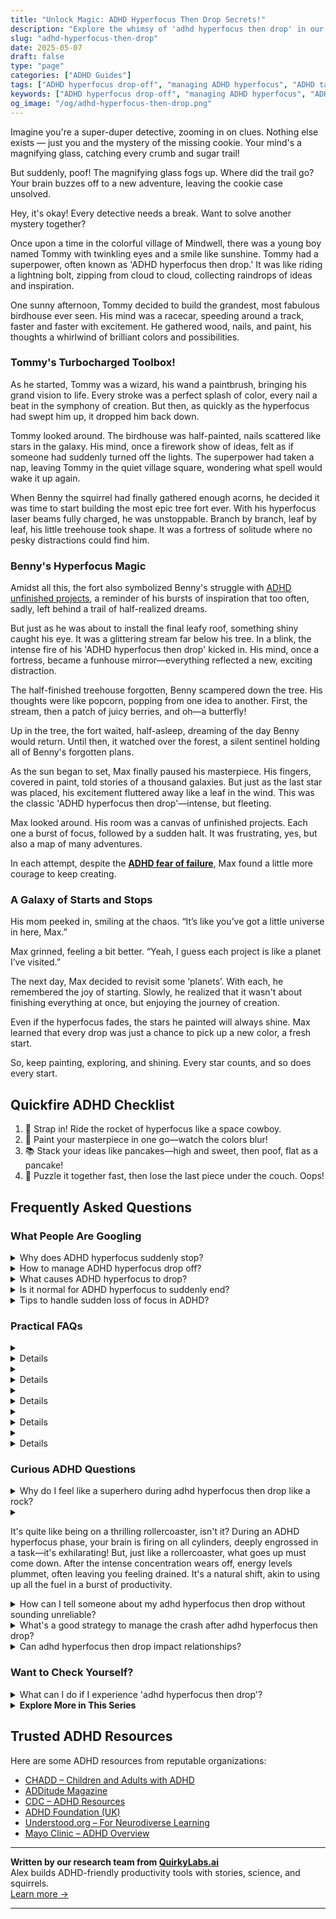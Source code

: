 ```yaml
---
title: "Unlock Magic: ADHD Hyperfocus Then Drop Secrets!"
description: "Explore the whimsy of 'adhd hyperfocus then drop' in our blog! Feel seen and supported as we uncover the magic and challenges of ADHD together."
slug: "adhd-hyperfocus-then-drop"
date: 2025-05-07
draft: false
type: "page"
categories: ["ADHD Guides"]
tags: ["ADHD hyperfocus drop-off", "managing ADHD hyperfocus", "ADHD task transition", "sustaining ADHD focus", "ADHD productivity tips", "embracing ADHD strengths", "ADHD creative energy"]
keywords: ["ADHD hyperfocus drop-off", "managing ADHD hyperfocus", "ADHD task transition", "sustaining ADHD focus", "ADHD productivity tips", "embracing ADHD strengths", "ADHD creative energy"]
og_image: "/og/adhd-hyperfocus-then-drop.png"
---
```


Imagine you're a super-duper detective, zooming in on clues. Nothing else exists — just you and the mystery of the missing cookie. Your mind's a magnifying glass, catching every crumb and sugar trail!

But suddenly, poof! The magnifying glass fogs up. Where did the trail go? Your brain buzzes off to a new adventure, leaving the cookie case unsolved.

Hey, it's okay! Every detective needs a break. Want to solve another mystery together?

Once upon a time in the colorful village of Mindwell, there was a young boy named Tommy with twinkling eyes and a smile like sunshine. Tommy had a superpower, often known as 'ADHD hyperfocus then drop.' It was like riding a lightning bolt, zipping from cloud to cloud, collecting raindrops of ideas and inspiration.

One sunny afternoon, Tommy decided to build the grandest, most fabulous birdhouse ever seen. His mind was a racecar, speeding around a track, faster and faster with excitement. He gathered wood, nails, and paint, his thoughts a whirlwind of brilliant colors and possibilities.

### Tommy's Turbocharged Toolbox!

As he started, Tommy was a wizard, his wand a paintbrush, bringing his grand vision to life. Every stroke was a perfect splash of color, every nail a beat in the symphony of creation. But then, as quickly as the hyperfocus had swept him up, it dropped him back down.

Tommy looked around. The birdhouse was half-painted, nails scattered like stars in the galaxy. His mind, once a firework show of ideas, felt as if someone had suddenly turned off the lights. The superpower had taken a nap, leaving Tommy in the quiet village square, wondering what spell would wake it up again.

When Benny the squirrel had finally gathered enough acorns, he decided it was time to start building the most epic tree fort ever. With his hyperfocus laser beams fully charged, he was unstoppable. Branch by branch, leaf by leaf, his little treehouse took shape. It was a fortress of solitude where no pesky distractions could find him.

### Benny's Hyperfocus Magic

Amidst all this, the fort also symbolized Benny's struggle with [ADHD unfinished projects](/pages/adhd-unfinished-projects/), a reminder of his bursts of inspiration that too often, sadly, left behind a trail of half-realized dreams.

But just as he was about to install the final leafy roof, something shiny caught his eye. It was a glittering stream far below his tree. In a blink, the intense fire of his 'ADHD hyperfocus then drop' kicked in. His mind, once a fortress, became a funhouse mirror—everything reflected a new, exciting distraction.

The half-finished treehouse forgotten, Benny scampered down the tree. His thoughts were like popcorn, popping from one idea to another. First, the stream, then a patch of juicy berries, and oh—a butterfly!

Up in the tree, the fort waited, half-asleep, dreaming of the day Benny would return. Until then, it watched over the forest, a silent sentinel holding all of Benny's forgotten plans.

As the sun began to set, Max finally paused his masterpiece. His fingers, covered in paint, told stories of a thousand galaxies. But just as the last star was placed, his excitement fluttered away like a leaf in the wind. This was the classic 'ADHD hyperfocus then drop'—intense, but fleeting.

Max looked around. His room was a canvas of unfinished projects. Each one a burst of focus, followed by a sudden halt. It was frustrating, yes, but also a map of many adventures.

In each attempt, despite the **[ADHD fear of failure](/pages/adhd-fear-of-failure/)**, Max found a little more courage to keep creating.

### A Galaxy of Starts and Stops

His mom peeked in, smiling at the chaos. “It’s like you’ve got a little universe in here, Max.”

Max grinned, feeling a bit better. “Yeah, I guess each project is like a planet I’ve visited.”

The next day, Max decided to revisit some ‘planets’. With each, he remembered the joy of starting. Slowly, he realized that it wasn't about finishing everything at once, but enjoying the journey of creation.

Even if the hyperfocus fades, the stars he painted will always shine. Max learned that every drop was just a chance to pick up a new color, a fresh start.

So, keep painting, exploring, and shining. Every star counts, and so does every start.

## Quickfire ADHD Checklist

1. 🚀 Strap in! Ride the rocket of hyperfocus like a space cowboy.
2. 🎨 Paint your masterpiece in one go—watch the colors blur!
3. 📚 Stack your ideas like pancakes—high and sweet, then poof, flat as a pancake!
4. 🧩 Puzzle it together fast, then lose the last piece under the couch. Oops!

## Frequently Asked Questions



### What People Are Googling

<details><summary>Why does ADHD hyperfocus suddenly stop?</summary><p>When someone with ADHD experiences hyperfocus, they are so deeply absorbed in a task that the world around them seems to fade away. This intense concentration can suddenly stop for several reasons, such as a shift in interest, external distractions, or natural drops in energy levels. It's like being in a cozy reading nook, completely lost in a book, until someone calls your name or the sun sets, gently reminding you of the world outside your story. Remember, it's perfectly okay when this happens; it's just your brain's unique way of managing focus and engagement.</p></details>
<details><summary>How to manage ADHD hyperfocus drop off?</summary><p>Dealing with the drop-off after a hyperfocus session can indeed feel a bit jarring, but there are gentle ways to ease the transition. Start by setting a timer during periods of hyperfocus to remind yourself to take breaks. These breaks can be a good time for a little stretch, a cup of tea, or a brief walk, which can help reset your energy levels and reduce the sudden 'crash' feeling. Gradually tapering off the intensity of your focus, rather than stopping abruptly, can also make the shift feel more natural and less disruptive.</p></details>
<details><summary>What causes ADHD hyperfocus to drop?</summary><p>Hey there! Hyperfocus in ADHD can indeed drop off suddenly, and it's usually because something has disrupted the intense engagement or the novelty and excitement of the task has worn off. Remember, our brains with ADHD thrive on interest and urgency, so when those elements decrease, so can our focus. It's like when you're reading a fascinating book and suddenly the plot loses its spark – naturally, your attention might start to wander. Just know it's a common part of the ADHD experience and finding new strategies to re-engage can be really helpful!</p></details>
<details><summary>Is it normal for ADHD hyperfocus to suddenly end?</summary><p>Absolutely, it's quite normal for hyperfocus to suddenly end! If you have ADHD, you might find yourself deeply engrossed in an activity, losing track of time because you're so absorbed in what you're doing. Then, out of nowhere, it feels like the spell breaks, and you might suddenly lose interest or get distracted by something else. This shift can feel abrupt, but it's just another aspect of how ADHD can affect attention regulation. It's nothing to worry about, just part of the unique way your brain navigates focus and interest!</p></details>
<details><summary>Tips to handle sudden loss of focus in ADHD?</summary><p>Losing focus can certainly feel frustrating, but remember, it's a common experience for those with ADHD. One helpful tip is to gently guide your attention back without self-criticism. Try using simple grounding techniques like deep breathing or briefly engaging your senses—maybe by holding a comforting object or savoring a favorite scent. Also, setting a timer to break tasks into smaller, more manageable chunks can really help maintain focus and make things feel less overwhelming. Remember, every day is a new opportunity to understand what works best for you!</p></details>



### Practical FAQs

<details><summary><details>What causes adhd hyperfocus then drop in productivity?<p>The phenomenon of 'adhd hyperfocus then drop' typically occurs when an individual with ADHD becomes intensely focused on an activity that is highly engaging or stimulating. Once the novelty or interest wanes, or a more pressing stimulus appears, there can be a significant drop in focus and productivity. This shift is often due to the difficulty in regulating attention that characterizes ADHD.</p></details></summary><p>Absolutely, the whole hyperfocus and then the sudden drop in productivity is quite a common experience in ADHD. When something sparks a great deal of interest or excitement, it can capture your attention completely, almost like the world around fades away. However, this intense focus isn't always sustainable, especially when the initial excitement diminishes or when something else catches your attention. It's like your brain is switching tracks in search of new stimulation, which can lead to a decrease in productivity as you move away from the original task. It's all part of navigating the waters of ADHD, and finding strategies that work for you can really help manage these shifts.</p></details>
<details><summary><details>How can someone manage adhd hyperfocus then drop at work?<p>To manage 'adhd hyperfocus then drop' at work, individuals can try setting alarms to limit hyperfocus duration, breaking tasks into smaller segments, and scheduling regular breaks to prevent burnout. Additionally, communicating with a supervisor about their ADHD and its effects on work performance can lead to finding supportive strategies tailored to their needs.</p></details></summary><p>To manage those intense bouts of hyperfocus followed by a sudden drop in energy at work, it can be really handy to set a timer or alarm. This little nudge can remind you to take breaks and switch tasks, helping keep your day balanced. Breaking down your tasks into smaller, more manageable chunks can also make it easier to shift focus when needed. Lastly, having a chat with your supervisor about your ADHD can open up a supportive dialogue, ensuring you get the accommodations you need to thrive. Remember, it’s all about finding what best supports your unique workflow!</p></details>
<details><summary><details>Are there strategies to prevent adhd hyperfocus then drop during studying?<p>To prevent 'adhd hyperfocus then drop' during studying, strategies like setting specific study goals, using a timer to alternate between focused study sessions and breaks, and varying the subject matter or type of study activity can be effective. These approaches help maintain engagement and prevent the sudden drop in attention that can occur.</p></details></summary><p>Absolutely! Managing ADHD hyperfocus followed by a sudden drop in attention can be a bit tricky, but there are some cozy and practical strategies to help you through. Setting clear, achievable goals for each study session can give you a wonderful sense of direction and accomplishment. Using a timer to create a rhythm of focused study periods interspersed with short, refreshing breaks can also help keep your mind engaged without overtaxing it. And don’t forget, switching up subjects or activities can be like a gentle breeze that keeps your studying interesting and lively!</p></details>
<details><summary><details>What role does medication play in managing adhd hyperfocus then drop?<p>Medication can play a significant role in managing 'adhd hyperfocus then drop' by helping to regulate neurotransmitter levels, which can improve overall attention regulation and reduce the extremes of hyperfocus and subsequent attentional drops. Stimulant medications, in particular, are often used to increase dopamine levels, which helps enhance sustained attention and executive function in individuals with ADHD.</p></details></summary><p>Medication can indeed be a helpful tool in managing the intense cycles of hyperfocus followed by attention drops that some individuals with ADHD experience. Stimulants, such as those that increase dopamine levels, often help smooth out these highs and lows, enhancing one's ability to maintain consistent attention and engagement throughout the day. It’s like giving your brain a bit of extra support to keep the energy levels more balanced. Always remember, though, that the effectiveness of medication can vary from person to person, so it's important to work closely with a healthcare provider to find the right approach for you.</p></details>
<details><summary><details>Can therapy help with adhd hyperfocus then drop?<p>Yes, therapy can be beneficial in managing 'adhd hyperfocus then drop'. Cognitive-behavioral therapy (CBT), in particular, is effective in teaching individuals with ADHD how to better control their focus, manage their time, and develop strategies to cope with the sudden drops in attention. Therapy can provide personalized tools and strategies to deal with the specific challenges posed by ADHD.</p></details></summary><p>Absolutely, therapy can be a comforting companion on your journey with ADHD, especially when dealing with the rollercoaster of hyperfocus followed by a drop in attention. Cognitive-behavioral therapy (CBT) is particularly wonderful as it gently guides you to better manage your focus, organize your time, and create coping strategies that feel tailor-made for you. It’s like having a toolbox that’s customized to help you navigate those tricky shifts in attention, making each day a bit smoother. In therapy, you can explore and understand your unique ADHD patterns in a supportive environment, which is incredibly validating and empowering.</p></details>



### Curious ADHD Questions

<details><summary>Why do I feel like a superhero during adhd hyperfocus then drop like a rock?</summary><p>Ah, the rollercoaster of ADHD hyperfocus! During these moments, your brain is dialing up the concentration to superhero levels, allowing you to dive deep into a task with extraordinary intensity and efficiency. It’s like your mind has its own superpower! However, after this intense focus, your brain's resources are often depleted, much like how a superhero might feel after a big battle, leading to that sudden drop in energy or mood. It’s completely normal, and it's just a sign that your brain did some heavy lifting and now needs a bit of rest and recovery.</p></details>
<details><summary><p>It's quite like being on a thrilling rollercoaster, isn't it? During an ADHD hyperfocus phase, your brain is firing on all cylinders, deeply engrossed in a task—it's exhilarating! But, just like a rollercoaster, what goes up must come down. After the intense concentration wears off, energy levels plummet, often leaving you feeling drained. It's a natural shift, akin to using up all the fuel in a burst of productivity.</p></summary><p>Absolutely, you've nailed the description! During a hyperfocus phase, it certainly feels like every part of your brain is zipping along thrillingly, completely absorbed in what you're doing. It's like being at the peak of a rollercoaster, isn't it? And yes, just as a rollercoaster dives down after reaching the top, post-hyperfocus can indeed feel like a sudden drop in energy. It's perfectly normal to feel drained after such intense concentration — think of it as your mind and body asking for a well-deserved break to refuel and recharge.</p></details>
<details><summary>How can I tell someone about my adhd hyperfocus then drop without sounding unreliable?</summary><p>Absolutely, sharing about your ADHD, especially aspects like hyperfocus and the subsequent drop in focus, can definitely help others understand your work patterns better! When explaining this to someone, you might start by highlighting the positives: how hyperfocus allows you to dive deep and produce high-quality work during these periods. Then, gently introduce the concept of the 'drop' — a time when your energy and attention might wane. Assure them that you're aware of these patterns and actively manage them, perhaps by scheduling demanding tasks during your peak focus times and lighter tasks afterwards. This open communication shows reliability in managing and adapting to your unique work style!</p></details>
<details><summary>What's a good strategy to manage the crash after adhd hyperfocus then drop?</summary><p>Ah, navigating the crash after a hyperfocus session can indeed feel like a gentle balloon suddenly losing air, can't it? One soothing strategy is to plan for a decompression phase. This means setting aside some time to engage in a low-demand, enjoyable activity right after an intense focus period—perhaps something like stretching, a short walk, or listening to your favorite music. It's also helpful to have a small, nourishing snack and a glass of water to gently bring your energy back. This way, you're treating yourself kindly and refilling your tank, which can make the transition smoother and less jarring.</p></details>
<details><summary>Can adhd hyperfocus then drop impact relationships?</summary><p>Absolutely, ADHD's pattern of hyperfocusing on something intensely and then suddenly losing interest can indeed impact relationships. This might manifest as being deeply engaged in a conversation or activity with a loved one one moment, and then feeling distracted or disinterested the next. It's important for both partners to understand that these shifts in focus aren't intentional or a reflection of feelings towards each other. Open communication about how ADHD affects one's behavior can help partners develop understanding and strategies to strengthen their bond.</p></details>



### Want to Check Yourself?

<details><summary>What can I do if I experience 'adhd hyperfocus then drop'?</summary><p>Ah, the classic 'hyperfocus then drop' cycle can really throw you for a loop, can't it? It's like being in the zone in a super intense way and then suddenly, you hit a wall. When this happens, it's important to give yourself permission to take a break. Maybe get up, stretch, have a little walk, or grab a favorite snack. Often, after a short break, you can return to your task with renewed energy, or perhaps it's a sign to switch gears and focus on something else for a while. Remember, managing your energy wisely is key, and it's absolutely okay to pace yourself throughout the day.</p></details>

<script type="application/ld+json">
{
  "@context": "https://schema.org",
  "@type": "FAQPage",
  "mainEntity": [
    {
      "@type": "Question",
      "name": "Why does ADHD hyperfocus suddenly stop?",
      "acceptedAnswer": {
        "@type": "Answer",
        "text": "When someone with ADHD experiences hyperfocus, they are so deeply absorbed in a task that the world around them seems to fade away. This intense concentration can suddenly stop for several reasons, such as a shift in interest, external distractions, or natural drops in energy levels. It's like being in a cozy reading nook, completely lost in a book, until someone calls your name or the sun sets, gently reminding you of the world outside your story. Remember, it's perfectly okay when this happens; it's just your brain's unique way of managing focus and engagement."
      }
    },
    {
      "@type": "Question",
      "name": "How to manage ADHD hyperfocus drop off?",
      "acceptedAnswer": {
        "@type": "Answer",
        "text": "Dealing with the drop-off after a hyperfocus session can indeed feel a bit jarring, but there are gentle ways to ease the transition. Start by setting a timer during periods of hyperfocus to remind yourself to take breaks. These breaks can be a good time for a little stretch, a cup of tea, or a brief walk, which can help reset your energy levels and reduce the sudden 'crash' feeling. Gradually tapering off the intensity of your focus, rather than stopping abruptly, can also make the shift feel more natural and less disruptive."
      }
    },
    {
      "@type": "Question",
      "name": "What causes ADHD hyperfocus to drop?",
      "acceptedAnswer": {
        "@type": "Answer",
        "text": "Hey there! Hyperfocus in ADHD can indeed drop off suddenly, and it's usually because something has disrupted the intense engagement or the novelty and excitement of the task has worn off. Remember, our brains with ADHD thrive on interest and urgency, so when those elements decrease, so can our focus. It's like when you're reading a fascinating book and suddenly the plot loses its spark \u2013 naturally, your attention might start to wander. Just know it's a common part of the ADHD experience and finding new strategies to re-engage can be really helpful!"
      }
    },
    {
      "@type": "Question",
      "name": "Is it normal for ADHD hyperfocus to suddenly end?",
      "acceptedAnswer": {
        "@type": "Answer",
        "text": "Absolutely, it's quite normal for hyperfocus to suddenly end! If you have ADHD, you might find yourself deeply engrossed in an activity, losing track of time because you're so absorbed in what you're doing. Then, out of nowhere, it feels like the spell breaks, and you might suddenly lose interest or get distracted by something else. This shift can feel abrupt, but it's just another aspect of how ADHD can affect attention regulation. It's nothing to worry about, just part of the unique way your brain navigates focus and interest!"
      }
    },
    {
      "@type": "Question",
      "name": "Tips to handle sudden loss of focus in ADHD?",
      "acceptedAnswer": {
        "@type": "Answer",
        "text": "Losing focus can certainly feel frustrating, but remember, it's a common experience for those with ADHD. One helpful tip is to gently guide your attention back without self-criticism. Try using simple grounding techniques like deep breathing or briefly engaging your senses\u2014maybe by holding a comforting object or savoring a favorite scent. Also, setting a timer to break tasks into smaller, more manageable chunks can really help maintain focus and make things feel less overwhelming. Remember, every day is a new opportunity to understand what works best for you!"
      }
    }
  ]
}
</script>
<script type="application/ld+json">
{
  "@context": "https://schema.org",
  "@type": "Article",
  "author": {
    "@type": "Person",
    "name": "QuirkyLabs",
    "url": "https://quirkylabs.ai/about"
  },
  "headline": "\"Unlock Magic: ADHD Hyperfocus Then Drop Secrets!\"",
  "mainEntityOfPage": "https://blog.quirkylabs.ai/pages/adhd-hyperfocus-then-drop/",
  "datePublished": "2025-05-07"
}
</script>
<script type="application/ld+json">
{
  "@context": "https://schema.org",
  "@type": "BreadcrumbList",
  "itemListElement": [
    {
      "@type": "ListItem",
      "position": 1,
      "name": "Home",
      "item": "https://quirkylabs.ai/"
    },
    {
      "@type": "ListItem",
      "position": 2,
      "name": "Blog",
      "item": "https://blog.quirkylabs.ai/"
    },
    {
      "@type": "ListItem",
      "position": 3,
      "name": "\"Unlock Magic: ADHD Hyperfocus Then Drop Secrets!\"",
      "item": "https://blog.quirkylabs.ai/pages/adhd-hyperfocus-then-drop/"
    }
  ]
}
</script>

<details>
<summary><strong>Explore More in This Series</strong></summary>

- [Adhd Want To Do Everything](/pages/adhd-want-to-do-everything/)
- [Adhd Starting Everything](/pages/adhd-starting-everything/)
- [Adhd Brilliant But Blocked](/pages/adhd-brilliant-but-blocked/)
- [Adhd Dreams Vs Reality](/pages/adhd-dreams-vs-reality/)
- [Adhd Ideas Keep Coming](/pages/adhd-ideas-keep-coming/)
- [Adhd Productivity Vs Possibility](/pages/adhd-productivity-vs-possibility/)
- [Adhd Motivation Vanishes](/pages/adhd-motivation-vanishes/)
- [Adhd Big Dreams No Follow Through](/pages/adhd-big-dreams-no-follow-through/)
</details>



## Trusted ADHD Resources

Here are some ADHD resources from reputable organizations:

- [CHADD – Children and Adults with ADHD](https://chadd.org)
- [ADDitude Magazine](https://www.additudemag.com)
- [CDC – ADHD Resources](https://www.cdc.gov/ncbddd/adhd)
- [ADHD Foundation (UK)](https://www.adhdfoundation.org.uk)
- [Understood.org – For Neurodiverse Learning](https://www.understood.org)
- [Mayo Clinic – ADHD Overview](https://www.mayoclinic.org/diseases-conditions/adhd)


---

**Written by our research team from [QuirkyLabs.ai](https://quirkylabs.ai)**  
Alex builds ADHD-friendly productivity tools with stories, science, and squirrels.  
[Learn more →](https://quirkylabs.ai)

---